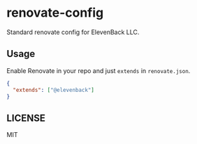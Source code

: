 # renovate-config

Standard renovate config for ElevenBack LLC.

## Usage

Enable Renovate in your repo and just `extends` in `renovate.json`.

```json
{
  "extends": ["@elevenback"]
}
```

## LICENSE

MIT
